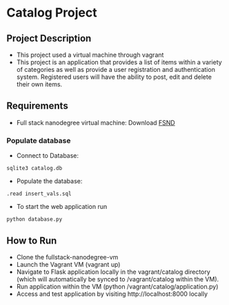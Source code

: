 # Catalog Project

## Project Description

+ This project used a virtual machine through vagrant
+ This project is an application that provides a list of items within a variety of categories as well as provide a user registration and authentication system. Registered users will have the ability to post, edit and delete their own items.

## Requirements

+ Full stack nanodegree virtual machine: Download [FSND](http://github.com/udacity/fullstack-nanodegree-vm "FSND")

### Populate database

+ Connect to Database:

```
sqlite3 catalog.db
```

+ Populate the database:

```
.read insert_vals.sql
```

+ To start the web application run 

```
python database.py
```

## How to Run

+ Clone the fullstack-nanodegree-vm
+ Launch the Vagrant VM (vagrant up)
+ Navigate to Flask application locally in the vagrant/catalog directory (which will automatically be synced to /vagrant/catalog within the VM).
+ Run application within the VM (python /vagrant/catalog/application.py)
+ Access and test application by visiting http://localhost:8000 locally
